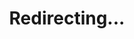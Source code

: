---
permalink: /redirect/reasoning-with-language-model-is-planning-with-world-model-pdf
title: "Redirecting..."
redirect_from:
  - /share/3bac9654dc21b111c7ad5cd59757f4075e23dce1
---